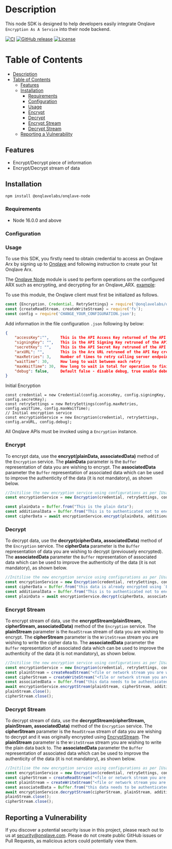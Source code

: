 # Description
This node SDK is designed to help developers easily integrate Onqlave `Encryption As A Service` into their node backend.

[![CI](https://img.shields.io/static/v1?label=CI&message=passing&color=green?style=plastic&logo=github)](https://github.com/onqlavelabs/onqlave-node/actions)
[![GitHub release](https://badge.fury.io/js/@onqlavelabs%2Fonqlave-node.svg)](https://npmjs.com/package/@onqlavelabs%2Fonqlave-node)
[![License](https://img.shields.io/github/license/onqlavelabs/onqlave-node)](https://github.com/onqlavelabs/onqlave-node/blob/main/LICENSE)
# Table of Contents
- [Description](#description)
- [Table of Contents](#table-of-contents)
	- [Features](#features)
	- [Installation](#installation)
		- [Requirements](#requirements)
		- [Configuration](#configuration)
		- [Usage](#usage)
		- [Encrypt](#encrypt)
		- [Decrypt](#decrypt)
		- [Encrypt Stream](#encrypt-stream)
		- [Decrypt Stream](#decrypt-stream)
	- [Reporting a Vulnerability](#reporting-a-vulnerability)
## Features
- Encrypt/Decrypt piece of information
- Encrypt/Decrypt stream of data
## Installation
```sh
npm install @onqlavelabs/onqlave-node
```
### Requirements
- Node 16.0.0 and above

### Configuration

### Usage

To use this SDK, you firstly need to obtain credential to access an Onqlave Arx by signing up to [Onqlave](https://onqlave.com) and following instruction to create your 1st Onqlave Arx.

The [Onqlave Node](https://github.com/onqlavelabs/onqlave-node) module is used to perform operations on the configured ARX such as encrypting, and decrypting for an Onqlave_ARX. [example](https://github.com/onqlavelabs/onqlave-node/blob/main/examples/index.js):

To use this module, the Onqlave client must first be initialized as follows.

```javascript
const {Encryption, Credential, RetrySettings} = require('@onqlavelabs/onqlave-node');
const {createReadStream, createWriteStream} = require('fs');
const config = require('CHANGE_YOUR_CONFIGURATION.json');
```
Add information in the file configuration `.json` following by below:

```json
{
	"accessKey":"",		This is the API Access Key returned of the API Key created during setup. Keep in in a safe place.
	"signingKey": "",	This is the API Signing Key retruned of the API Key created during setup. Keep in in a safe place.
	"secretKey": "",	This is the API Secret Key retruned of the API Key created during setup. Keep in in a safe place.
	"arxURL": "",		This is the Arx URL retruned of the API Key created during setup. Keep in in a safe place.
	"maxRetries": 3,	Number of times to retry calling server endpoints in case of connection issue
	"waitTime": 30,		How long to wait between each retry
	"maxWaitTime": 30,	How long to wait in total for operation to finish
	"debug": false,		Default false - disable debug, true enable debug
}
```
Initial Encryption
````node
const credential = new Credential(config.accessKey, config.signingKey, config.secretKey);
const retrySettings = new RetrySettings(config.maxRetries, config.waitTime, config.maxWaitTime);
// Initial encryption service
const encryptionService = new Encryption(credential, retrySettings, config.arxURL, config.debug);
````

All Onqlave APIs must be invoked using a `Encryption` instance.
### Encrypt
To encrypt data, use the **encrypt(plainData, associatedData)** method of the `Encryption` service. The **plainData** parameter is the `Buffer` representation of data you are wishing to encrypt. The **associatedData** parameter the `Buffer` representation of associated data which can be used to improve the authenticity of the data (it is not mandatory), as shown below.
```javascript
//Initilise the new encryption service using configurations as per [Usage]
const encryptionService = new Encryption(credential, retrySettings, config.arxURL, config.debug);

const plainData = Buffer.from("This is the plain data");
const additionalData = Buffer.from("This is to authenticated not to encrypt");
const cipherData = await encryptionService.encrypt(plainData, additionalData);
```

### Decrypt
To decrypt data, use the **decrypt(cipherData, associatedData)** method of the `Encryption` service. The **cipherData** parameter is the `Buffer` representation of data you are wishing to decrypt (previousely encrypted). The **associatedData** parameter the `Buffer` representation of associated data which can be used to improve the authenticity of the data (it is not mandatory), as shown below.
```javascript
//Initilise the new encryption service using configurations as per [Usage]
const encryptionService = new Encryption(credential, retrySettings, config.arxURL, config.debug);
const cipherData = Buffer.from("this data is already encrypted using `Encrypt` method")
const additionalData = Buffer.from("This is to authenticated not to encrypt"); //This can be an arbitrary piece of information you can use to for added security purpose.
const plainData = await encryptionService.decrypt(cipherData, associatedData);
```

### Encrypt Stream
To encrypt stream of data, use the **encryptStream(plainStream, cipherStream, associatedData)** method of the `Encryption` service. The **plainStream** parameter is the `ReadStream` stream of data you are wishing to encrypt. The **cipherStream** parameter is the `WriteStream` stream you are wishing to write the cipher data to. The **associatedData** parameter the `Buffer` representation of associated data which can be used to improve the authenticity of the data (it is not mandatory), as shown below.
```javascript
//Initilise the new encryption service using configurations as per [Usage]
const encryptionService = new Encryption(credential, retrySettings, config.arxURL, config.debug);
const plainStream = createReadStream("<file or network stream you are wishing to encrypt>", { highWaterMark: 64 * 1024 });
const cipherStream = createWriteStream("<file or network stream you are whishing to stream the encrypted data to>", { encoding: 'binary' });
const associatedData = Buffer.from("this data needs to be authenticated, but not encrypted"); //This can be an arbitrary piece of information you can use to for added security purpose.
await encryptionService.encryptStream(plainStream, cipherStream, additionalData);
plainStream.close();
cipherStream.close();
```

### Decrypt Stream
To decrypt stream of data, use the **decryptStream(cipherStream, plainStream, associatedData)** method of the `Encryption` service. The **cipherStream** parameter is the `ReadStream` stream of data you are wishing to decrypt and it was originally encrypted using [EncryptStream](#encrypt-stream). The **plainStream** parameter is the `WriteStream` stream you are wishing to write the plain data back to. The **associatedData** parameter the `Buffer` representation of associated data which can be used to improve the authenticity of the data (it is not mandatory), as shown below.
```javascript
//Initilise the new encryption service using configurations as per [Usage]
const encryptionService = new Encryption(credential, retrySettings, config.arxURL, config.debug);
const cipherStream = createReadStream("<file or network stream you are wishing to decrypt>", { encoding: 'binary' });
const plainStream = createWriteStream("<file or network stream you are whishing to stream the decrypted data to>", { highWaterMark: 64 * 1024 });
const associatedData = Buffer.from("this data needs to be authenticated, but not encrypted"); //This can be an arbitrary piece of information you can use to for added security purpose.
await encryptionService.decryptStream(cipherStream, plainStream, additionalData);
plainStream.close();
cipherStream.close();
```

## Reporting a Vulnerability
If you discover a potential security issue in this project, please reach out to us at security@onqlave.com. Please do not create public GitHub issues or Pull Requests, as malicious actors could potentially view them.